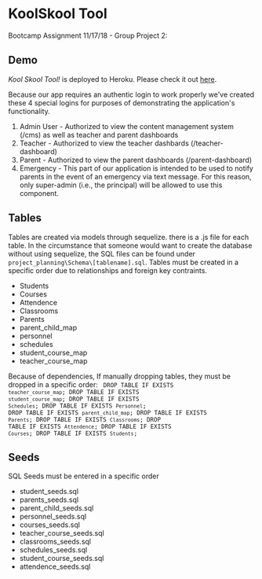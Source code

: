 # KoolSkool Tool
Bootcamp Assignment 11/17/18 - Group Project 2:

## Demo
*Kool Skool Tool!* is deployed to Heroku.  Please check it out [here](https://kool-skool-tool-11235.herokuapp.com/login).

Because our app requires an authentic login to work properly we've created these 4 special logins for purposes of demonstrating the application's functionality.  
1. Admin User - Authorized to view the content management system (/cms) as well as teacher and parent dashboards
2. Teacher - Authorized to view the teacher dashbards (/teacher-dashboard)
3. Parent -  Authorized to view the parent dashboards (/parent-dashboard)
4. Emergency - This part of our application is intended to be used to notify parents in the event of an emergency via text message.  For this reason, only super-admin (i.e., the principal) will be allowed to use this component.



## Tables
Tables are created via models through sequelize. there is a .js file for each table.  In the circumstance that someone would want to create the database without using sequelize, the SQL files can be found under `project_planning\Schema\[tablename].sql`.  Tables must be created in a specific order due to relationships and foreign key contraints.
  * Students
  * Courses
  * Attendence
  * Classrooms
  * Parents
  * parent_child_map
  * personnel
  * schedules
  * student_course_map
  * teacher_course_map

Because of dependencies, If manually dropping tables, they must be dropped in a specific order:
<code>
DROP TABLE IF EXISTS `teacher_course_map`;
DROP TABLE IF EXISTS `student_course_map`;
DROP TABLE IF EXISTS `Schedules`;
DROP TABLE IF EXISTS `Personnel`;
DROP TABLE IF EXISTS `parent_child_map`;
DROP TABLE IF EXISTS `Parents`;
DROP TABLE IF EXISTS `Classrooms`;
DROP TABLE IF EXISTS `Attendence`;
DROP TABLE IF EXISTS `Courses`;
DROP TABLE IF EXISTS `Students`;
</code>

## Seeds
SQL Seeds must be entered in a specific order
  * student_seeds.sql 
  * parents_seeds.sql 
  * parent_child_seeds.sql 
  * personnel_seeds.sql 
  * courses_seeds.sql 
  * teacher_course_seeds.sql 
  * classrooms_seeds.sql 
  * schedules_seeds.sql 
  * student_course_seeds.sql 
  * attendence_seeds.sql
